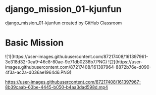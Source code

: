 # django_mission_01-kjunfun
django_mission_01-kjunfun created by GitHub Classroom

<h1>Basic Mission</h1>
![1](https://user-images.githubusercontent.com/87217408/161397961-3e318d32-0ea9-46c8-80ae-9e71db0238b7.PNG)
![2](https://user-images.githubusercontent.com/87217408/161397964-8872b76e-d090-4f3a-ac2a-d036ae1964d6.PNG)


https://user-images.githubusercontent.com/87217408/161397967-8b39caab-63be-4445-b050-b4aa3dad598d.mp4


